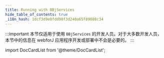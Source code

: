 ```yaml
---
title: Running with BBjServices
hide_table_of_contents: true
_i18n_hash: 1dcf3d9e0fdd90f3d240a65f89088c34
---
```

:::important
本节仅适用于使用 `BBjServices` 的开发人员。对于大多数开发人员，本节中的信息在 webforJ 应用程序开发或部署中不会是必要的。
:::

<Head>
  <style>{`
  .container {
    max-width: 65em !important;
  }
  `}</style>
</Head>

<!-- vale off -->
import DocCardList from '@theme/DocCardList';

<!-- vale on -->

<DocCardList className="topics-list" />
